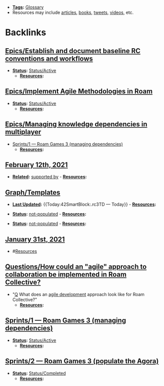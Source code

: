 - **[Tags](<Tags.md>):** [Glossary](<Glossary.md>)
- Resources may include [articles](<articles.md>), [books](<books.md>), [tweets](<tweets.md>), [videos](<videos.md>), etc.

# Backlinks
## [Epics/Establish and document baseline RC conventions and workflows](<Epics/Establish and document baseline RC conventions and workflows.md>)
- **[Status](<Status.md>):** [Status/Active](<Status/Active.md>)
    - **[Resources](<Resources.md>):**

## [Epics/Implement Agile Methodologies in Roam](<Epics/Implement Agile Methodologies in Roam.md>)
- **[Status](<Status.md>):** [Status/Active](<Status/Active.md>)
    - **[Resources](<Resources.md>):**

## [Epics/Managing knowledge dependencies in multiplayer](<Epics/Managing knowledge dependencies in multiplayer.md>)
- [Sprints/1 — Roam Games 3 (managing dependencies)](<Sprints/1 — Roam Games 3 (managing dependencies).md>)
    - **[Resources](<Resources.md>):**

## [February 12th, 2021](<February 12th, 2021.md>)
- **[Related](<Related.md>):** [supported by](<supported by.md>)
            - **[Resources](<Resources.md>):**

## [Graph/Templates](<Graph/Templates.md>)
- **[Last Updated](<Last Updated.md>):** {{Today:42SmartBlock:.rc3TD — Today}}
                - **[Resources](<Resources.md>):**

- **[Status](<Status.md>):** [not-populated](<not-populated.md>)
                - **[Resources](<Resources.md>):**

- **[Status](<Status.md>):** [not-populated](<not-populated.md>)
                - **[Resources](<Resources.md>):**

## [January 31st, 2021](<January 31st, 2021.md>)
- #[Resources](<Resources.md>)

## [Questions/How could an "agile" approach to collaboration be implemented in Roam Collective?](<Questions/How could an "agile" approach to collaboration be implemented in Roam Collective?.md>)
- "[Q](<Q.md>) What does an [agile development](<agile development.md>) approach look like for Roam Collective?"
    - **[Resources](<Resources.md>):**

## [Sprints/1 — Roam Games 3 (managing dependencies)](<Sprints/1 — Roam Games 3 (managing dependencies).md>)
- **[Status](<Status.md>):** [Status/Active](<Status/Active.md>)
    - **[Resources](<Resources.md>):**

## [Sprints/2 — Roam Games 3 (populate the Agora)](<Sprints/2 — Roam Games 3 (populate the Agora).md>)
- **[Status](<Status.md>):** [Status/Completed](<Status/Completed.md>)
    - **[Resources](<Resources.md>):**

